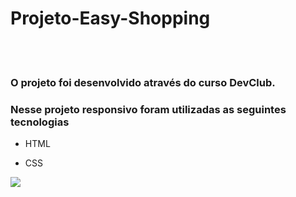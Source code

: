 # Projeto-Easy-Shopping
<br>
<br>

<h3>O projeto foi desenvolvido através do curso DevClub.<h3> 
<h3>Nesse projeto responsivo foram utilizadas as seguintes tecnologias</h3>

 
 - HTML
 
 - CSS

 
<img src="https://github.com/VitorDev92/Projeto-Easy-Shopping/blob/main/img/Desktop.PNG?raw=true"/>
